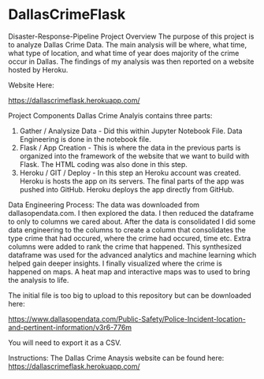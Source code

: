 # DallasCrimeFlask

Disaster-Response-Pipeline
Project Overview
The purpose of this project is to analyze Dallas Crime Data. The main analysis will be where, what time, what type of location, and what time of year does majority of the crime occur in Dallas. The findings of my analysis was then reported on a website hosted by Heroku.

Website Here:

https://dallascrimeflask.herokuapp.com/


Project Components
Dallas Crime Analyis contains three parts:

1. Gather / Analysize Data - Did this within Jupyter Notebook File. Data Engineering is done in the notebook file. 
2. Flask /  App Creation - This is where the data in the previous parts is organized into the framework of the website that we want to build with Flask. The HTML coding was also done in this step.  
3. Heroku / GIT / Deploy - In this step an Heroku account was created. Heroku is hosts the app on its servers. The final parts of the app was pushed into GitHub. Heroku deploys the app directly from GitHub.

Data Engineering Process:
The data was downloaded from dallasopendata.com. I then explored the data. I then reduced the dataframe to only to columns we cared about. After the data is consolidated I did some data engineering to the columns to create a column that consolidates the type crime that had occured, where the crime had occured, time etc. Extra columns were added to rank the crime that happened. This synthesized dataframe was used for the advanced analytics and machine learning which helped gain deeper insights. I finally visualized where the crime is happened on maps. A heat map and interactive maps was to used to bring the analysis to life.

The initial file is too big to upload to this repository but can be downloaded here:

https://www.dallasopendata.com/Public-Safety/Police-Incident-location-and-pertinent-information/v3r6-776m

You will need to export it as a CSV. 


Instructions:
The Dallas Crime Anaysis website can be found here: https://dallascrimeflask.herokuapp.com/
